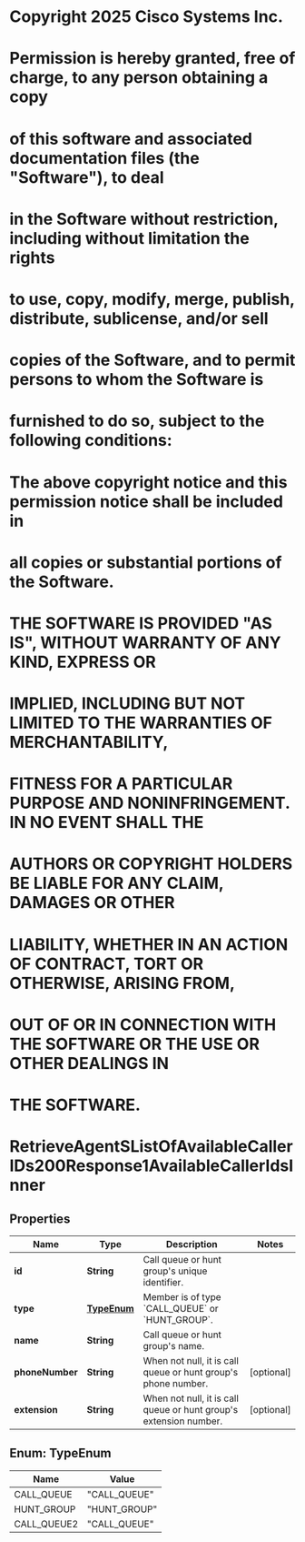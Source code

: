<!--  Copyright 2025 Cisco Systems Inc.

Permission is hereby granted, free of charge, to any person obtaining a copy
of this software and associated documentation files (the "Software"), to deal
in the Software without restriction, including without limitation the rights
to use, copy, modify, merge, publish, distribute, sublicense, and/or sell
copies of the Software, and to permit persons to whom the Software is
furnished to do so, subject to the following conditions:

The above copyright notice and this permission notice shall be included in
all copies or substantial portions of the Software.

THE SOFTWARE IS PROVIDED "AS IS", WITHOUT WARRANTY OF ANY KIND, EXPRESS OR
IMPLIED, INCLUDING BUT NOT LIMITED TO THE WARRANTIES OF MERCHANTABILITY,
FITNESS FOR A PARTICULAR PURPOSE AND NONINFRINGEMENT. IN NO EVENT SHALL THE
AUTHORS OR COPYRIGHT HOLDERS BE LIABLE FOR ANY CLAIM, DAMAGES OR OTHER
LIABILITY, WHETHER IN AN ACTION OF CONTRACT, TORT OR OTHERWISE, ARISING FROM,
OUT OF OR IN CONNECTION WITH THE SOFTWARE OR THE USE OR OTHER DEALINGS IN
THE SOFTWARE.-->
# Copyright 2025 Cisco Systems Inc.
#
# Permission is hereby granted, free of charge, to any person obtaining a copy
# of this software and associated documentation files (the "Software"), to deal
# in the Software without restriction, including without limitation the rights
# to use, copy, modify, merge, publish, distribute, sublicense, and/or sell
# copies of the Software, and to permit persons to whom the Software is
# furnished to do so, subject to the following conditions:
#
# The above copyright notice and this permission notice shall be included in
# all copies or substantial portions of the Software.
#
# THE SOFTWARE IS PROVIDED "AS IS", WITHOUT WARRANTY OF ANY KIND, EXPRESS OR
# IMPLIED, INCLUDING BUT NOT LIMITED TO THE WARRANTIES OF MERCHANTABILITY,
# FITNESS FOR A PARTICULAR PURPOSE AND NONINFRINGEMENT. IN NO EVENT SHALL THE
# AUTHORS OR COPYRIGHT HOLDERS BE LIABLE FOR ANY CLAIM, DAMAGES OR OTHER
# LIABILITY, WHETHER IN AN ACTION OF CONTRACT, TORT OR OTHERWISE, ARISING FROM,
# OUT OF OR IN CONNECTION WITH THE SOFTWARE OR THE USE OR OTHER DEALINGS IN
# THE SOFTWARE.



# RetrieveAgentSListOfAvailableCallerIDs200Response1AvailableCallerIdsInner


## Properties

| Name | Type | Description | Notes |
|------------ | ------------- | ------------- | -------------|
|**id** | **String** | Call queue or hunt group&#39;s unique identifier. |  |
|**type** | [**TypeEnum**](#TypeEnum) | Member is of type &#x60;CALL_QUEUE&#x60; or &#x60;HUNT_GROUP&#x60;. |  |
|**name** | **String** | Call queue or hunt group&#39;s name. |  |
|**phoneNumber** | **String** | When not null, it is call queue or hunt group&#39;s phone number. |  [optional] |
|**extension** | **String** | When not null, it is call queue or hunt group&#39;s extension number. |  [optional] |



## Enum: TypeEnum

| Name | Value |
|---- | -----|
| CALL_QUEUE | &quot;CALL_QUEUE&quot; |
| HUNT_GROUP | &quot;HUNT_GROUP&quot; |
| CALL_QUEUE2 | &quot;CALL_QUEUE&quot; |



